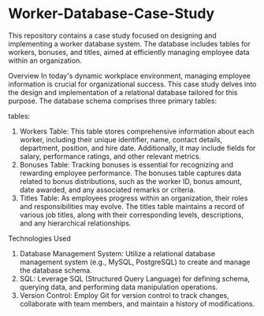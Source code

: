 # Worker-Database-Case-Study
This repository contains a case study focused on designing and implementing a worker database system. The database includes tables for workers, bonuses, and titles, aimed at efficiently managing employee data within an organization.

Overview
In today's dynamic workplace environment, managing employee information is crucial for organizational success. This case study delves into the design and implementation of a relational database tailored for this purpose. The database schema comprises three primary tables:

tables:
1. Workers Table: This table stores comprehensive information about each worker, including their unique identifier, name, contact details, department, position, and hire date. Additionally, it may include fields for salary, performance ratings, and other relevant metrics.
2. Bonuses Table: Tracking bonuses is essential for recognizing and rewarding employee performance. The bonuses table captures data related to bonus distributions, such as the worker ID, bonus amount, date awarded, and any associated remarks or criteria.
3. Titles Table: As employees progress within an organization, their roles and responsibilities may evolve. The titles table maintains a record of various job titles, along with their corresponding levels, descriptions, and any hierarchical relationships.

Technologies Used
1. Database Management System: Utilize a relational database management system (e.g., MySQL, PostgreSQL) to create and manage the database schema.
2. SQL: Leverage SQL (Structured Query Language) for defining schema, querying data, and performing data manipulation operations.
3. Version Control: Employ Git for version control to track changes, collaborate with team members, and maintain a history of modifications.
